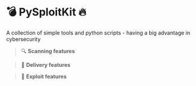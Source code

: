 # 💣 PySploitKit 🔥

A collection of simple tools and python scripts - having a big advantage in cybersecurity

> 🔍 **Scanning features**

> 🚀 **Delivery features**

> 🚨 **Exploit features**
